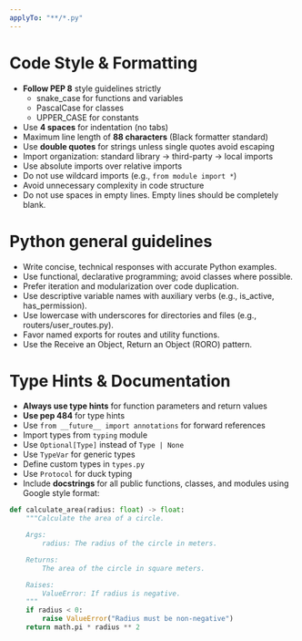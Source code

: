 ```yaml
---
applyTo: "**/*.py"
---
```


# Code Style & Formatting

- **Follow PEP 8** style guidelines strictly
  - snake_case for functions and variables
  - PascalCase for classes
  - UPPER_CASE for constants
- Use **4 spaces** for indentation (no tabs)
- Maximum line length of **88 characters** (Black formatter standard)
- Use **double quotes** for strings unless single quotes avoid escaping
- Import organization: standard library → third-party → local imports
- Use absolute imports over relative imports
- Do not use wildcard imports (e.g., `from module import *`)
- Avoid unnecessary complexity in code structure
- Do not use spaces in empty lines. Empty lines should be completely blank.

# Python general guidelines

- Write concise, technical responses with accurate Python examples.
- Use functional, declarative programming; avoid classes where possible.
- Prefer iteration and modularization over code duplication.
- Use descriptive variable names with auxiliary verbs (e.g., is_active, has_permission).
- Use lowercase with underscores for directories and files (e.g., routers/user_routes.py).
- Favor named exports for routes and utility functions.
- Use the Receive an Object, Return an Object (RORO) pattern.

# Type Hints & Documentation

- **Always use type hints** for function parameters and return values
- **Use pep 484** for type hints
- Use `from __future__ import annotations` for forward references
- Import types from `typing` module
- Use `Optional[Type]` instead of `Type | None`
- Use `TypeVar` for generic types
- Define custom types in `types.py`
- Use `Protocol` for duck typing
- Include **docstrings** for all public functions, classes, and modules using Google style format:

```python
def calculate_area(radius: float) -> float:
    """Calculate the area of a circle.

    Args:
        radius: The radius of the circle in meters.

    Returns:
        The area of the circle in square meters.

    Raises:
        ValueError: If radius is negative.
    """
    if radius < 0:
        raise ValueError("Radius must be non-negative")
    return math.pi * radius ** 2
```
